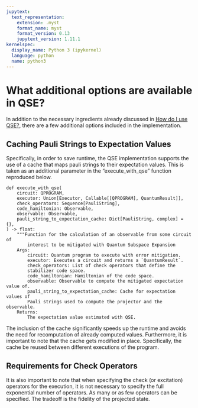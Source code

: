 ```yaml
---
jupytext:
  text_representation:
    extension: .myst
    format_name: myst
    format_version: 0.13
    jupytext_version: 1.11.1
kernelspec:
  display_name: Python 3 (ipykernel)
  language: python
  name: python3
---
```



# What additional options are available in QSE?
In addition to the necessary ingredients already discussed in [How do I use QSE?](qse-1-intro.md), there are a few additional options included in the implementation. 

## Caching Pauli Strings to Expectation Values

Specifically, in order to save runtime, the QSE implementation supports the use of a cache that maps pauli strings to their expectation values. This is taken as an additional parameter in the “execute_with_qse” function reproduced below. 

```
def execute_with_qse(
    circuit: QPROGRAM,
    executor: Union[Executor, Callable[[QPROGRAM], QuantumResult]],
    check_operators: Sequence[PauliString],
    code_hamiltonian: Observable,
    observable: Observable,
    pauli_string_to_expectation_cache: Dict[PauliString, complex] = {},
) -> float:
    """Function for the calculation of an observable from some circuit of
        interest to be mitigated with Quantum Subspace Expansion
    Args:
        circuit: Quantum program to execute with error mitigation.
        executor: Executes a circuit and returns a `QuantumResult`.
        check_operators: List of check operators that define the
        stabilizer code space.
        code_hamiltonian: Hamiltonian of the code space.
        observable: Observable to compute the mitigated expectation value of.
        pauli_string_to_expectation_cache: Cache for expectation values of
        Pauli strings used to compute the projector and the observable.
    Returns:
        The expectation value estimated with QSE.
```
The inclusion of the cache significantly speeds up the runtime and avoids the need for recomputation of already computed values. Furthermore, it is important to note that the cache gets modified in place. Specifically, the cache be reused between different executions of the program. 

## Requirements for Check Operators

It is also important to note that when specifying the check (or excitation) operators for the execution, it is not necessary to specify the full exponential number of operators. As many or as few operators can be specified. The tradeoff is the fidelity of the projected state.  
